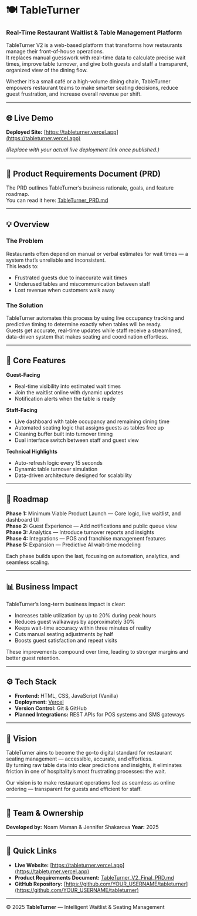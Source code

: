 # 🍽️ TableTurner

### Real-Time Restaurant Waitlist & Table Management Platform

TableTurner V2 is a web-based platform that transforms how restaurants manage their front-of-house operations.  
It replaces manual guesswork with real-time data to calculate precise wait times, improve table turnover, and give both guests and staff a transparent, organized view of the dining flow.

Whether it’s a small café or a high-volume dining chain, TableTurner empowers restaurant teams to make smarter seating decisions, reduce guest frustration, and increase overall revenue per shift.

---

## 🌐 Live Demo
**Deployed Site:** [https://tableturner.vercel.app](https://tableturner.vercel.app)

*(Replace with your actual live deployment link once published.)*

---

## 📄 Product Requirements Document (PRD)
The PRD outlines TableTurner’s business rationale, goals, and feature roadmap.  
You can read it here: [TableTurner_PRD.md](./TableTurner_PRD.md)

---

## 💡 Overview

### The Problem
Restaurants often depend on manual or verbal estimates for wait times — a system that’s unreliable and inconsistent.  
This leads to:
- Frustrated guests due to inaccurate wait times  
- Underused tables and miscommunication between staff  
- Lost revenue when customers walk away  

### The Solution
TableTurner automates this process by using live occupancy tracking and predictive timing to determine exactly when tables will be ready.  
Guests get accurate, real-time updates while staff receive a streamlined, data-driven system that makes seating and coordination effortless.

---

## 🧩 Core Features

**Guest-Facing**
- Real-time visibility into estimated wait times  
- Join the waitlist online with dynamic updates  
- Notification alerts when the table is ready  

**Staff-Facing**
- Live dashboard with table occupancy and remaining dining time  
- Automated seating logic that assigns guests as tables free up  
- Cleaning buffer built into turnover timing  
- Dual interface switch between staff and guest view  

**Technical Highlights**
- Auto-refresh logic every 15 seconds  
- Dynamic table turnover simulation  
- Data-driven architecture designed for scalability  

---

## 🧭 Roadmap

**Phase 1:** Minimum Viable Product Launch — Core logic, live waitlist, and dashboard UI  
**Phase 2:** Guest Experience — Add notifications and public queue view  
**Phase 3:** Analytics — Introduce turnover reports and insights  
**Phase 4:** Integrations — POS and franchise management features  
**Phase 5:** Expansion — Predictive AI wait-time modeling  

Each phase builds upon the last, focusing on automation, analytics, and seamless scaling.

---

## 📊 Business Impact

TableTurner’s long-term business impact is clear:
- Increases table utilization by up to 20% during peak hours  
- Reduces guest walkaways by approximately 30%  
- Keeps wait-time accuracy within three minutes of reality  
- Cuts manual seating adjustments by half  
- Boosts guest satisfaction and repeat visits  

These improvements compound over time, leading to stronger margins and better guest retention.

---

## ⚙️ Tech Stack

- **Frontend:** HTML, CSS, JavaScript (Vanilla)  
- **Deployment:** [Vercel](https://vercel.com)  
- **Version Control:** Git & GitHub  
- **Planned Integrations:** REST APIs for POS systems and SMS gateways  

---

## 🧠 Vision

TableTurner aims to become the go-to digital standard for restaurant seating management — accessible, accurate, and effortless.  
By turning raw table data into clear predictions and insights, it eliminates friction in one of hospitality’s most frustrating processes: the wait.  

Our vision is to make restaurant operations feel as seamless as online ordering — transparent for guests and efficient for staff.

---

## 👥 Team & Ownership

**Developed by:** Noam Maman & Jennifer Shakarova
**Year:** 2025  

---

## 🧾 Quick Links

- **Live Website:** [https://tableturner.vercel.app](https://tableturner.vercel.app)  
- **Product Requirements Document:** [TableTurner_V2_Final_PRD.md](./TableTurner_V2_Final_PRD.md)  
- **GitHub Repository:** [https://github.com/YOUR_USERNAME/tableturner](https://github.com/YOUR_USERNAME/tableturner)

---

© 2025 **TableTurner** — Intelligent Waitlist & Seating Management

